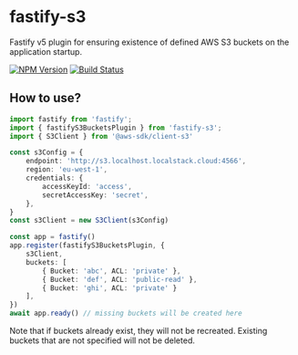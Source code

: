 # fastify-s3
Fastify v5 plugin for ensuring existence of defined AWS S3 buckets on the application startup.

[![NPM Version](https://img.shields.io/npm/v/fastify-s3.svg)](https://npmjs.org/package/fastify-s3)
[![Build Status](https://github.com/mamirul47/fastify-s3/workflows/ci/badge.svg)](https://github.com/mamirul47/fastify-s3/actions)

## How to use?

```ts
import fastify from 'fastify';
import { fastifyS3BucketsPlugin } from 'fastify-s3';
import { S3Client } from '@aws-sdk/client-s3'

const s3Config = {
    endpoint: 'http://s3.localhost.localstack.cloud:4566',
    region: 'eu-west-1',
    credentials: {
        accessKeyId: 'access',
        secretAccessKey: 'secret',
    },
}
const s3Client = new S3Client(s3Config)

const app = fastify()
app.register(fastifyS3BucketsPlugin, {
    s3Client,
    buckets: [
        { Bucket: 'abc', ACL: 'private' },
        { Bucket: 'def', ACL: 'public-read' },
        { Bucket: 'ghi', ACL: 'private' }
    ],
})
await app.ready() // missing buckets will be created here

```

Note that if buckets already exist, they will not be recreated.
Existing buckets that are not specified will not be deleted.
